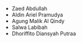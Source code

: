 * Zaed Abdullah
* Aldin Ariel Pramudya
* Agung Malik Al Qindy
* Salwa Labibah
* Dhoriffito Diansyah Putraa
